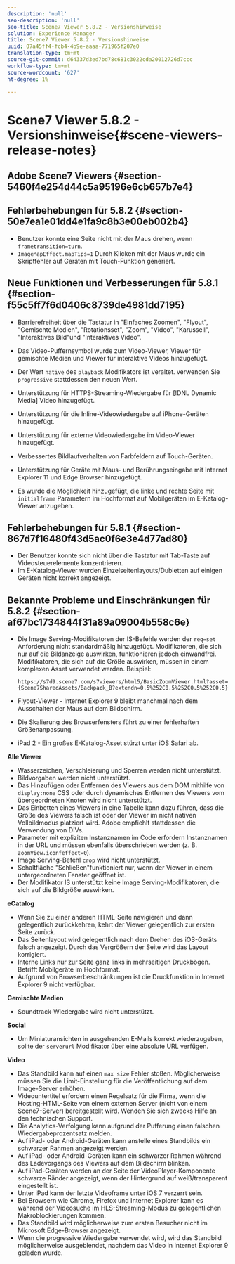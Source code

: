```yaml
---
description: 'null'
seo-description: 'null'
seo-title: Scene7 Viewer 5.8.2 - Versionshinweise
solution: Experience Manager
title: Scene7 Viewer 5.8.2 - Versionshinweise
uuid: 07a45ff4-fcb4-4b9e-aaaa-771965f207e0
translation-type: tm+mt
source-git-commit: d64337d3ed7bd78c681c3022cda20012726d7ccc
workflow-type: tm+mt
source-wordcount: '627'
ht-degree: 1%

---
```



# Scene7 Viewer 5.8.2 - Versionshinweise{#scene-viewers-release-notes}

## Adobe Scene7 Viewers {#section-5460f4e254d44c5a95196e6cb657b7e4}

## Fehlerbehebungen für 5.8.2 {#section-50e7ea1e01dd4e1fa9c8b3e00eb002b4}

* Benutzer konnte eine Seite nicht mit der Maus drehen, wenn `frametransition=turn`.
* `ImageMapEffect.mapTips=1` Durch Klicken mit der Maus wurde ein Skriptfehler auf Geräten mit Touch-Funktion generiert.

## Neue Funktionen und Verbesserungen für 5.8.1 {#section-f55c5ff7f6d0406c8739de4981dd7195}

* Barrierefreiheit über die Tastatur in &quot;Einfaches Zoomen&quot;, &quot;Flyout&quot;, &quot;Gemischte Medien&quot;, &quot;Rotationsset&quot;, &quot;Zoom&quot;, &quot;Video&quot;, &quot;Karussell&quot;, &quot;Interaktives Bild&quot;und &quot;Interaktives Video&quot;.
* Das Video-Puffernsymbol wurde zum Video-Viewer, Viewer für gemischte Medien und Viewer für interaktive Videos hinzugefügt.
* Der Wert `native` des `playback` Modifikators ist veraltet. verwenden Sie `progressive` stattdessen den neuen Wert.

* Unterstützung für HTTPS-Streaming-Wiedergabe für [!DNL Dynamic Media] Video hinzugefügt.
* Unterstützung für die Inline-Videowiedergabe auf iPhone-Geräten hinzugefügt.
* Unterstützung für externe Videowiedergabe im Video-Viewer hinzugefügt.
* Verbessertes Bildlaufverhalten von Farbfeldern auf Touch-Geräten.
* Unterstützung für Geräte mit Maus- und Berührungseingabe mit Internet Explorer 11 und Edge Browser hinzugefügt.
* Es wurde die Möglichkeit hinzugefügt, die linke und rechte Seite mit `initialframe` Parametern im Hochformat auf Mobilgeräten im E-Katalog-Viewer anzugeben.

## Fehlerbehebungen für 5.8.1 {#section-867d7f16480f43d5ac0f6e3e4d77ad80}

* Der Benutzer konnte sich nicht über die Tastatur mit Tab-Taste auf Videosteuerelemente konzentrieren.
* Im E-Katalog-Viewer wurden Einzelseitenlayouts/Dubletten auf einigen Geräten nicht korrekt angezeigt.

## Bekannte Probleme und Einschränkungen für 5.8.2 {#section-af67bc1734844f31a89a09004b558c6e}

* Die Image Serving-Modifikatoren der IS-Befehle werden der `req=set` Anforderung nicht standardmäßig hinzugefügt. Modifikatoren, die sich nur auf die Bildanzeige auswirken, funktionieren jedoch einwandfrei. Modifikatoren, die sich auf die Größe auswirken, müssen in einem komplexen Asset verwendet werden. Beispiel:

   `https://s7d9.scene7.com/s7viewers/html5/BasicZoomViewer.html?asset= {Scene7SharedAssets/Backpack_B?extendn=0.5%252C0.5%252C0.5%252C0.5}`

* Flyout-Viewer - Internet Explorer 9 bleibt manchmal nach dem Ausschalten der Maus auf dem Bildschirm.
* Die Skalierung des Browserfensters führt zu einer fehlerhaften Größenanpassung.
* iPad 2 - Ein großes E-Katalog-Asset stürzt unter iOS Safari ab.

**Alle Viewer**

* Wasserzeichen, Verschleierung und Sperren werden nicht unterstützt.
* Bildvorgaben werden nicht unterstützt.
* Das Hinzufügen oder Entfernen des Viewers aus dem DOM mithilfe von `display:none` CSS oder durch dynamisches Entfernen des Viewers vom übergeordneten Knoten wird nicht unterstützt.
* Das Einbetten eines Viewers in eine Tabelle kann dazu führen, dass die Größe des Viewers falsch ist oder der Viewer im nicht nativen Vollbildmodus platziert wird. Adobe empfiehlt stattdessen die Verwendung von DIVs.
* Parameter mit expliziten Instanznamen im Code erfordern Instanznamen in der URL und müssen ebenfalls überschrieben werden (z. B. `zoomView.iconfeffect=0`).
* Image Serving-Befehl `crop` wird nicht unterstützt.
* Schaltfläche &quot;Schließen&quot;funktioniert nur, wenn der Viewer in einem untergeordneten Fenster geöffnet ist.
* Der Modifikator IS unterstützt keine Image Serving-Modifikatoren, die sich auf die Bildgröße auswirken.

**eCatalog**

* Wenn Sie zu einer anderen HTML-Seite navigieren und dann gelegentlich zurückkehren, kehrt der Viewer gelegentlich zur ersten Seite zurück.
* Das Seitenlayout wird gelegentlich nach dem Drehen des iOS-Geräts falsch angezeigt. Durch das Vergrößern der Seite wird das Layout korrigiert.
* Interne Links nur zur Seite ganz links in mehrseitigen Druckbögen. Betrifft Mobilgeräte im Hochformat.
* Aufgrund von Browserbeschränkungen ist die Druckfunktion in Internet Explorer 9 nicht verfügbar.

**Gemischte Medien**

* Soundtrack-Wiedergabe wird nicht unterstützt.

**Social**

* Um Miniaturansichten in ausgehenden E-Mails korrekt wiederzugeben, sollte der `serverurl` Modifikator über eine absolute URL verfügen.

**Video**

* Das Standbild kann auf einen `max size` Fehler stoßen. Möglicherweise müssen Sie die Limit-Einstellung für die Veröffentlichung auf dem Image-Server erhöhen.
* Videountertitel erfordern einen Regelsatz für die Firma, wenn die Hosting-HTML-Seite von einem externen Server (nicht von einem Scene7-Server) bereitgestellt wird. Wenden Sie sich zwecks Hilfe an den technischen Support.
* Die Analytics-Verfolgung kann aufgrund der Pufferung einen falschen Wiedergabeprozentsatz melden.
* Auf iPad- oder Android-Geräten kann anstelle eines Standbilds ein schwarzer Rahmen angezeigt werden.
* Auf iPad- oder Android-Geräten kann ein schwarzer Rahmen während des Ladevorgangs des Viewers auf dem Bildschirm blinken.
* Auf iPad-Geräten werden an der Seite der VideoPlayer-Komponente schwarze Ränder angezeigt, wenn der Hintergrund auf weiß/transparent eingestellt ist.
* Unter iPad kann der letzte Videoframe unter iOS 7 verzerrt sein.
* Bei Browsern wie Chrome, Firefox und Internet Explorer kann es während der Videosuche im HLS-Streaming-Modus zu gelegentlichen Makroblockierungen kommen.
* Das Standbild wird möglicherweise zum ersten Besucher nicht im Microsoft Edge-Browser angezeigt.
* Wenn die progressive Wiedergabe verwendet wird, wird das Standbild möglicherweise ausgeblendet, nachdem das Video in Internet Explorer 9 geladen wurde.

